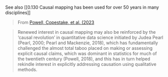 
See also [[0.130 Causal mapping has been used for over 50 years in many disciplines]]

> From [Powell, Copestake, et al. (2023]()

>Renewed interest in causal mapping may also be reinforced by the ‘causal revolution’ in quantitative data science initiated by Judea Pearl (Pearl, 2000; Pearl and Mackenzie, 2018), which has fundamentally challenged the almost total taboo placed on making or assessing explicit causal claims, which was dominant in statistics for much of the twentieth century (Powell, 2018), and this has in turn helped rekindle interest in explicitly addressing causation using qualitative methods.



   

